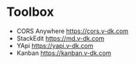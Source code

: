 # Toolbox

- CORS Anywhere https://cors.v-dk.com
- StackEdit https://md.v-dk.com
- YApi https://yapi.v-dk.com
- Kanban https://kanban.v-dk.com
